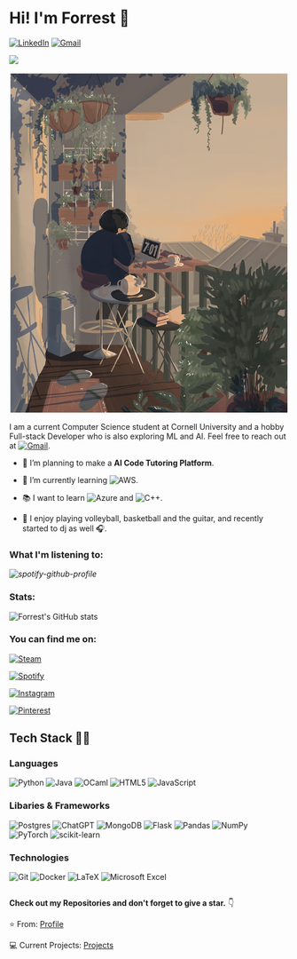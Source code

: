 # Hi! I'm Forrest  👋

[![LinkedIn][linkedin-shield]][linkedin-url]
[![Gmail][gmail1-shield]][gmail1-url]

<img src="https://img.shields.io/github/followers/forrestcai35?label=Followers" style=" float:left, margin-right:10px" />

[gmail1-shield]: https://img.shields.io/badge/Gmail-555?style=for-the-badge&logo=gmail&logoColor=white
[gmail1-url]: mailto:fhc25@cornell.edu

[linkedin-shield]: https://img.shields.io/badge/-LinkedIn-black.svg?style=for-the-badge&logo=linkedin&colorB=555
[linkedin-url]: https://linkedin.com/in/forrestcai

<p align="center">
  <img src="Sprites/banner.gif" width = 500>
</p>


I am a current Computer Science student at Cornell University and a hobby Full-stack Developer who is also exploring ML and AI. Feel free to reach out at [![Gmail][gmail-shield]][gmail-url]. 

[gmail-shield]: https://img.shields.io/badge/fhc25@cornell.edu-D14836?style=flat
[gmail-url]: mailto:fhc25@cornell.edu
 
 * 🔭 I’m planning to make a **AI Code Tutoring Platform**.
 
 * 🌱 I’m currently learning ![AWS](https://img.shields.io/badge/AWS-%23FF9900.svg?style=flat&logo=amazon-aws&logoColor=white).

 * :books: I want to learn ![Azure](https://img.shields.io/badge/Azure-%230072C6.svg?style=flat&logo=microsoftazure&logoColor=white) and ![C++](https://img.shields.io/badge/C++-%2300599C.svg?style=flat&logo=c%2B%2B&logoColor=white).

 * 🏐 I enjoy playing volleyball, basketball and the guitar, and recently started to dj as well 🎧.

### What I'm listening to:

*![spotify-github-profile](https://spotify-github-profile.vercel.app/api/view?uid=n6hye6l1mwqys2cwiw4u51j8b&cover_image=true&theme=natemoo-re&show_offline=true&background_color=000000&interchange=false&bar_color=8f1fea&bar_color_cover=false)*

### Stats:
![Forrest's GitHub stats](https://github-readme-stats.vercel.app/api?username=forrestcai35&show_icons=true&theme=midnight-purple)

### You can find me on:
[![Steam][steam-shield]][steam-url]

[steam-shield]: https://img.shields.io/badge/steam-%23000000.svg?style=for-the-badge&logo=steam&logoColor=white
[steam-url]: https://steamcommunity.com/id/opr3a

[![Spotify][spotify-shield]][spotify-url]

[spotify-shield]: https://img.shields.io/badge/Spotify-1ED760?style=for-the-badge&logo=spotify&logoColor=white
[spotify-url]: https://open.spotify.com/user/n6hye6l1mwqys2cwiw4u51j8b?si=d8a289246e4540fc

[![Instagram][instagram-shield]][instagram-url]

[instagram-shield]: https://img.shields.io/badge/Instagram-E1306C?style=for-the-badge&logo=instagram&logoColor=white
[instagram-url]: https://www.instagram.com/forrest.cai/

[![Pinterest][pinterest-shield]][pinterest-url]

[pinterest-shield]: https://img.shields.io/badge/Pinterest-%23E60023.svg?style=for-the-badge&logo=Pinterest&logoColor=white
[pinterest-url]: https://www.pinterest.com/forestcai/

## Tech Stack 👨‍💻
### Languages 
![Python](https://img.shields.io/badge/python-3670A0?style=for-the-badge&logo=python&logoColor=white)
![Java](https://img.shields.io/badge/Java-%23F7931E.svg?style=for-the-badge&logo=openjdk&logoColor=white)
![OCaml](https://img.shields.io/badge/OCaml-%23E98407.svg?style=for-the-badge&logo=ocaml&logoColor=white)
![HTML5](https://img.shields.io/badge/html5-%23E34F26.svg?style=for-the-badge&logo=html5&logoColor=white)
![JavaScript](https://img.shields.io/badge/javascript-%23323330.svg?style=for-the-badge&logo=javascript&logoColor=%23F7DF1E)


### Libaries & Frameworks
![Postgres](https://img.shields.io/badge/postgres-%23316192.svg?style=for-the-badge&logo=postgresql&logoColor=white)
![ChatGPT](https://img.shields.io/badge/chatGPT-74aa9c?style=for-the-badge&logo=openai&logoColor=white)
![MongoDB](https://img.shields.io/badge/MongoDB-%234ea94b.svg?style=for-the-badge&logo=mongodb&logoColor=white)
![Flask](https://img.shields.io/badge/flask-%23000.svg?style=for-the-badge&logo=flask&logoColor=white)
![Pandas](https://img.shields.io/badge/pandas-%23150458.svg?style=for-the-badge&logo=pandas&logoColor=white)
![NumPy](https://img.shields.io/badge/numpy-%23013243.svg?style=for-the-badge&logo=numpy&logoColor=white)
![PyTorch](https://img.shields.io/badge/PyTorch-%23EE4C2C.svg?style=for-the-badge&logo=PyTorch&logoColor=white)
![scikit-learn](https://img.shields.io/badge/scikit--learn-%23F7931E.svg?style=for-the-badge&logo=scikit-learn&logoColor=white)

### Technologies 
![Git](https://img.shields.io/badge/git-%23F05033.svg?style=for-the-badge&logo=git&logoColor=white)
![Docker](https://img.shields.io/badge/docker-%230db7ed.svg?style=for-the-badge&logo=docker&logoColor=white)
![LaTeX](https://img.shields.io/badge/latex-%23008080.svg?style=for-the-badge&logo=latex&logoColor=white)
![Microsoft Excel](https://img.shields.io/badge/Excel-217346?style=for-the-badge&logo=microsoft-excel&logoColor=white)
##
**Check out my Repositories and don't forget to give a star.** 👇

:star: From: [Profile](https://github.com/forrestcai35)

💻 Current Projects: [Projects](https://github.com/forrestcai35?tab=repositories)



<!--
**forrestcai35/forrestcai35** is a ✨ _special_ ✨ repository because its `README.md` (this file) appears on your GitHub profile.

Here are some ideas to get you started:

- 🔭 I’m currently working on ...
- 🌱 I’m currently learning ...
- 👯 I’m looking to collaborate on ...
- 🤔 I’m looking for help with ...
- 💬 Ask me about ...
- 📫 How to reach me: ...
- 😄 Pronouns: ...
- ⚡ Fun fact: ...
-->
